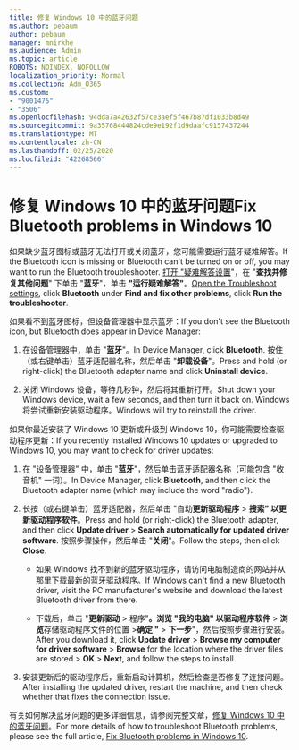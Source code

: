 ```yaml
---
title: 修复 Windows 10 中的蓝牙问题
ms.author: pebaum
author: pebaum
manager: mnirkhe
ms.audience: Admin
ms.topic: article
ROBOTS: NOINDEX, NOFOLLOW
localization_priority: Normal
ms.collection: Adm_O365
ms.custom:
- "9001475"
- "3506"
ms.openlocfilehash: 94dda7a42632f57ce3aef5f467b87df1033b8d49
ms.sourcegitcommit: 9a35768444824cde9e192f1d9daafc9157437244
ms.translationtype: MT
ms.contentlocale: zh-CN
ms.lasthandoff: 02/25/2020
ms.locfileid: "42268566"
---
```

# <a name="fix-bluetooth-problems-in-windows-10"></a><span data-ttu-id="29daa-102">修复 Windows 10 中的蓝牙问题</span><span class="sxs-lookup"><span data-stu-id="29daa-102">Fix Bluetooth problems in Windows 10</span></span>

<span data-ttu-id="29daa-103">如果缺少蓝牙图标或蓝牙无法打开或关闭蓝牙，您可能需要运行蓝牙疑难解答。</span><span class="sxs-lookup"><span data-stu-id="29daa-103">If the Bluetooth icon is missing or Bluetooth can't be turned on or off, you may want to run the Bluetooth troubleshooter.</span></span> <span data-ttu-id="29daa-104">[打开 "疑难解答设置](ms-settings:troubleshoot)"，在 "**查找并修复其他问题**" 下单击 "**蓝牙**"，单击 **"运行疑难解答"**。</span><span class="sxs-lookup"><span data-stu-id="29daa-104">[Open the Troubleshoot settings](ms-settings:troubleshoot), click **Bluetooth** under **Find and fix other problems**, click **Run the troubleshooter**.</span></span>

<span data-ttu-id="29daa-105">如果看不到蓝牙图标，但设备管理器中显示蓝牙：</span><span class="sxs-lookup"><span data-stu-id="29daa-105">If you don't see the Bluetooth icon, but Bluetooth does appear in Device Manager:</span></span>

1. <span data-ttu-id="29daa-106">在设备管理器中，单击 "**蓝牙**"。</span><span class="sxs-lookup"><span data-stu-id="29daa-106">In Device Manager, click **Bluetooth**.</span></span> <span data-ttu-id="29daa-107">按住（或右键单击）蓝牙适配器名称，然后单击 "**卸载设备**"。</span><span class="sxs-lookup"><span data-stu-id="29daa-107">Press and hold (or right-click) the Bluetooth adapter name and click **Uninstall device**.</span></span>

2. <span data-ttu-id="29daa-108">关闭 Windows 设备，等待几秒钟，然后将其重新打开。</span><span class="sxs-lookup"><span data-stu-id="29daa-108">Shut down your Windows device, wait a few seconds, and then turn it back on.</span></span> <span data-ttu-id="29daa-109">Windows 将尝试重新安装驱动程序。</span><span class="sxs-lookup"><span data-stu-id="29daa-109">Windows will try to reinstall the driver.</span></span>

<span data-ttu-id="29daa-110">如果你最近安装了 Windows 10 更新或升级到 Windows 10，你可能需要检查驱动程序更新：</span><span class="sxs-lookup"><span data-stu-id="29daa-110">If you recently installed Windows 10 updates or upgraded to Windows 10, you may want to check for driver updates:</span></span>

1. <span data-ttu-id="29daa-111">在 "设备管理器" 中，单击 "**蓝牙**"，然后单击蓝牙适配器名称（可能包含 "收音机" 一词）。</span><span class="sxs-lookup"><span data-stu-id="29daa-111">In Device Manager, click **Bluetooth**, and then click the Bluetooth adapter name (which may include the word "radio").</span></span>

2. <span data-ttu-id="29daa-112">长按（或右键单击）蓝牙适配器，然后单击 "自动**更新驱动程序** > **搜索" 以更新驱动程序软件**。</span><span class="sxs-lookup"><span data-stu-id="29daa-112">Press and hold (or right-click) the Bluetooth adapter, and then click **Update driver** > **Search automatically for updated driver software**.</span></span> <span data-ttu-id="29daa-113">按照步骤操作，然后单击 "**关闭**"。</span><span class="sxs-lookup"><span data-stu-id="29daa-113">Follow the steps, then click **Close**.</span></span>

      - <span data-ttu-id="29daa-114">如果 Windows 找不到新的蓝牙驱动程序，请访问电脑制造商的网站并从那里下载最新的蓝牙驱动程序。</span><span class="sxs-lookup"><span data-stu-id="29daa-114">If Windows can't find a new Bluetooth driver, visit the PC manufacturer's website and download the latest Bluetooth driver from there.</span></span>

    - <span data-ttu-id="29daa-115">下载后，单击 "**更新驱动** > 程序"**。浏览 "我的电脑" 以驱动程序软件** > **浏览**存储驱动程序文件的位置 >**确定 "** > **下一步**"，然后按照步骤进行安装。</span><span class="sxs-lookup"><span data-stu-id="29daa-115">After you download it, click **Update driver** > **Browse my computer for driver software** > **Browse** for the location where the driver files are stored > **OK** > **Next**, and follow the steps to install.</span></span>

3. <span data-ttu-id="29daa-116">安装更新后的驱动程序后，重新启动计算机，然后检查是否修复了连接问题。</span><span class="sxs-lookup"><span data-stu-id="29daa-116">After installing the updated driver, restart the machine, and then check whether that fixes the connection issue.</span></span>

<span data-ttu-id="29daa-117">有关如何解决蓝牙问题的更多详细信息，请参阅完整文章，[修复 Windows 10 中的蓝牙问题](https://support.microsoft.com/help/14169/windows-10-fix-bluetooth-problems)。</span><span class="sxs-lookup"><span data-stu-id="29daa-117">For more details of how to troubleshoot Bluetooth problems, please see the full article, [Fix Bluetooth problems in Windows 10](https://support.microsoft.com/help/14169/windows-10-fix-bluetooth-problems).</span></span>
